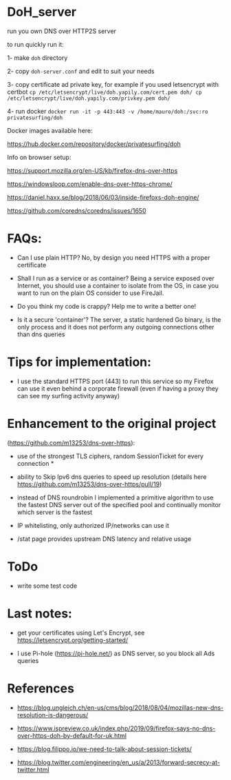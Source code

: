 # DoH_server
run you own DNS over HTTP2S server 

to run quickly run it:

1- make `doh` directory

2- copy `doh-server.conf` and edit to suit your needs

3- copy certificate ad private key, for example if you used letsencrypt with certbot
   `cp /etc/letsencrypt/live/doh.yapily.com/cert.pem doh/
   cp /etc/letsencrypt/live/doh.yapily.com/privkey.pem doh/`
   
4- run docker `docker run -it -p 443:443 -v /home/mauro/doh:/svc:ro privatesurfing/doh`
 
Docker images available here: 

https://hub.docker.com/repository/docker/privatesurfing/doh

Info on browser setup: 

https://support.mozilla.org/en-US/kb/firefox-dns-over-https

https://windowsloop.com/enable-dns-over-https-chrome/

https://daniel.haxx.se/blog/2018/06/03/inside-firefoxs-doh-engine/

https://github.com/coredns/coredns/issues/1650


# FAQs:

 - Can I use plain HTTP?  No, by design you need HTTPS with a proper certificate 

 - Shall I run as a service or as container?  Being a service exposed over Internet, you should use a container to isolate from the OS, in case you want to run on the plain OS consider to use FireJail. 

 - Do you think my code is crappy? Help me to write a better one!

 - Is it a secure 'container'? The server, a static hardened Go binary, is the only process and it does not perform any outgoing connections other than dns queries
 

# Tips for implementation:

 - I use the standard HTTPS port (443) to run this service so my Firefox can use it even behind a corporate firewall (even if having a proxy they can see my surfing activity anyway)


# Enhancement to the original project
(https://github.com/m13253/dns-over-https):

 - use of the strongest TLS ciphers, random SessionTicket for every connection *

 - ability to Skip Ipv6 dns queries to speed up resolution (details here https://github.com/m13253/dns-over-https/pull/19)

 - instead of DNS roundrobin I implemented a primitive algorithm to use the fastest DNS server out of the specified pool and continually monitor which server is the fastest
 - IP whitelisting, only authorized IP/networks can use it
 
 - /stat page provides upstream DNS latency and relative usage
 
 
# ToDo

 - write some test code 


# Last notes: 

- get your certificates using Let's Encrypt, see https://letsencrypt.org/getting-started/

- I use Pi-hole (https://pi-hole.net/) as DNS server, so you block all Ads queries

# References

* https://blog.ungleich.ch/en-us/cms/blog/2018/08/04/mozillas-new-dns-resolution-is-dangerous/

* https://www.ispreview.co.uk/index.php/2019/09/firefox-says-no-dns-over-https-doh-by-default-for-uk.html

* https://blog.filippo.io/we-need-to-talk-about-session-tickets/

* https://blog.twitter.com/engineering/en_us/a/2013/forward-secrecy-at-twitter.html

